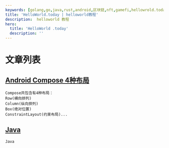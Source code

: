 ```yaml
---
keywords: [golang,go,java,rust,android,区块链,nft,gamefi,hellowrold.today,helloworld,面试,大厂] # 配置页面关键词，同时用于生成 <meta> 标签
title: 'HelloWorld.today | helloworld教程'
description:  helloworld 教程
hero:
  title: 'HelloWorld .today'
  description: ''
---
```

# 文章列表
## [Android Compose 4种布局](https://helloworld.today/android#%E5%B8%83%E5%B1%80%E4%BB%8B%E7%BB%8D)
```
Compose共包含有4种布局：
Row(横向排列)
Column(纵向排列)
Box(绝对位置)
ConstraintLayout(约束布局)...
```
## [Java](https://helloworld.today/java)
```
Java
```

